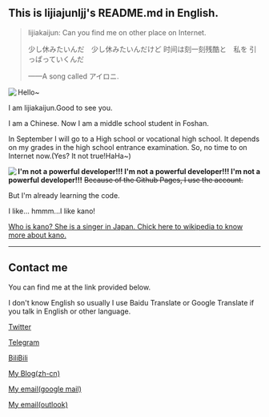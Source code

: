 ## This is lijiajunljj's README.md in English.

> lijiakaijun: Can you find me on other place on Internet.
>
> 少し休みたいんだ　少し休みたいんだけど 时间は刻一刻残酷と　私を 引っぱっていくんだ 
>
>——A song called アイロニ.<!--https://www.zhihu.com/question/59551582-->

<a>
  <img align="left" src="https://github-readme-stats.vercel.app/api?username=lijiajunljj&count_private=true&include_all_commits=true&show_icons=true">
</a>

Hello~

I am lijiakaijun.Good to see you.

I am a Chinese. Now I am a middle school student in Foshan.

In September I will go to a High school or vocational high school. It depends on my grades in the high school entrance examination. So, no time to on Internet now.(Yes? It not true!HaHa~)

<a>
  <img align="left" src="https://github-readme-stats.vercel.app/api/top-langs/?username=lijiajunljj&layout=compact">
</a>

**I'm not a powerful developer!!! I'm not a powerful developer!!! I'm not a powerful developer!!!** ~~Because of the Github Pages, I use the account.~~

But I'm already learning the code.

I like... hmmm...I like kano! 

[Who is kano? She is a singer in Japan. Chick here to wikipedia to know more about kano.](https://ja.wikipedia.org/wiki/%E9%B9%BF%E4%B9%83)

---
## Contact me

You can find me at the link provided below. 

I don't know English so usually I use Baidu Translate or Google Translate if you talk in English or other language.

[Twitter](https://twitter.com/lijiakaijun)  

[Telegram](https://t.me/lijia)  

[BiliBili](https://space.bilibili.com/480198701)

[My Blog(zh-cn)](https://blog.lijiakaijun.cyou)     

[My email(google mail)](mailto://lijiajunljj@gmail.com)

[My email(outlook)](mailto://lijiajunljj@outlook.com)
